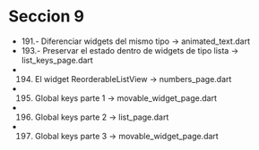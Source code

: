 # Seccion 9

* 191.- Diferenciar widgets del mismo tipo -> animated_text.dart
* 193.- Preservar el estado dentro de widgets de tipo lista -> list_keys_page.dart
* 194. El widget ReorderableListView -> numbers_page.dart
* 195. Global keys parte 1 -> movable_widget_page.dart
* 196. Global keys parte 2 -> list_page.dart
* 197. Global keys parte 3 -> movable_widget_page.dart
